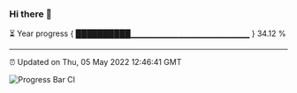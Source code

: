 ### Hi there 👋

⏳ Year progress { ██████████▁▁▁▁▁▁▁▁▁▁▁▁▁▁▁▁▁▁▁▁ } 34.12 %

---

⏰ Updated on Thu, 05 May 2022 12:46:41 GMT

![Progress Bar CI](https://github.com/ZhaoGui/ZhaoGui/workflows/Progress%20Bar%20CI/badge.svg)
